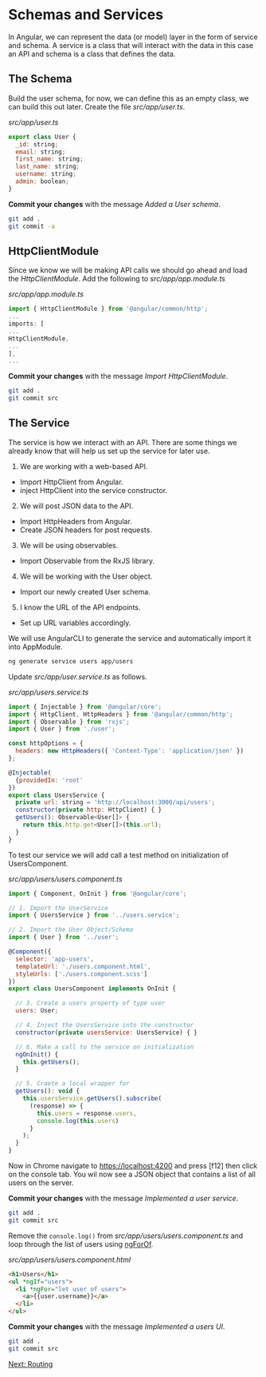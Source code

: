 # Schemas and Services

In Angular, we can represent the data (or model) layer in the form of service and schema. A service is a class that will interact with the data in this case an API and schema is a class that defines the data.

## The Schema
Build the user schema, for now, we can define this as an empty class, we can build this out later. Create the file *src/app/user.ts*.

*src/app/user.ts*
```js
export class User {
  _id: string;
  email: string;
  first_name: string;
  last_name: string;
  username: string;
  admin: boolean;
}

```

**Commit your changes** with the message *Added a User schema*.

```sh
git add .
git commit -a
```

## HttpClientModule

Since we know we will be making API calls we should go ahead and load the *HttpClientModule*. Add the following to *src/app/app.module.ts*

*src/app/app.module.ts*
```js
import { HttpClientModule } from '@angular/common/http';
...
imports: [
...
HttpClientModule,
...
],
...
```

**Commit your changes** with the message *Import  HttpClientModule*.

```sh
git add .
git commit src
```

## The Service

The service is how we interact with an API. There are some things we already know that will help us set up the service for later use.

1. We are working with a web-based API.
  * Import HttpClient from Angular.
  * inject HttpClient into the service constructor.
2. We will post JSON data to the API.
  * Import HttpHeaders from Angular.
  * Create JSON headers for post requests.
3. We will be using observables.
  * Import Observable from the RxJS library.
4. We will be working with the User object.
  * Import our newly created User schema.
5. I know the URL of the API endpoints.
  * Set up URL variables accordingly.

We will use AngularCLI to generate the service and automatically import it into AppModule.

```sh
ng generate service users app/users
```

Update *src/app/user.service.ts* as follows.

*src/app/users.service.ts*
```js
import { Injectable } from '@angular/core';
import { HttpClient, HttpHeaders } from '@angular/common/http';
import { Observable } from 'rxjs';
import { User } from './user';

const httpOptions = {
  headers: new HttpHeaders({ 'Content-Type': 'application/json' })
};

@Injectable(
  {providedIn: 'root'
})
export class UsersService {
  private url: string = 'http://localhost:3000/api/users';
  constructor(private http: HttpClient) { }
  getUsers(): Observable<User[]> {
    return this.http.get<User[]>(this.url);
  }
}
```

To test our service we will add call a test method on initialization of UsersComponent.

*src/app/users/users.component.ts*
```js
import { Component, OnInit } from '@angular/core';

// 1. Import the UserService
import { UsersService } from '../users.service';

// 2. Import the User Object/Schema
import { User } from '../user';

@Component({
  selector: 'app-users',
  templateUrl: './users.component.html',
  styleUrls: ['./users.component.scss']
})
export class UsersComponent implements OnInit {

  // 3. Create a users property of type user
  users: User;

  // 4. Inject the UsersService into the constructor
  constructor(private usersService: UsersService) { }

  // 6. Make a call to the service on initialization
  ngOnInit() {
    this.getUsers();
  }

  // 5. Craete a local wrapper for
  getUsers(): void {
    this.usersService.getUsers().subscribe(
      (response) => {
        this.users = response.users,
        console.log(this.users)
      }
    );
  }
}
```

Now in Chrome navigate to [https://localhost:4200](https://localhost:4200) and press [f12] then click on the console tab. You wil now see a JSON object that contains a list of all users on the server.

**Commit your changes** with the message *Implemented a user service*.

```sh
git add .
git commit src
```

Remove the ```console.log()``` from *src/app/users/users.component.ts* and loop through the list of users using [ngForOf](https://angular.io/api/common/NgForOf).

*src/app/users/users.component.html*
```html
<h1>Users</h1>
<ul *ngIf="users">
  <li *ngFor="let user of users">
    <a>{{user.username}}</a>
  </li>
</ul>
```

**Commit your changes** with the message *Implemented a users UI*.

```sh
git add .
git commit src
```


[Next: Routing](04-Routing.md)
